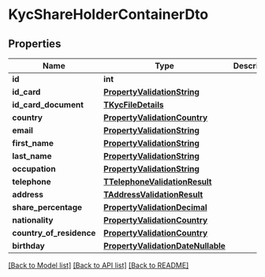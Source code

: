 # KycShareHolderContainerDto

## Properties
Name | Type | Description | Notes
------------ | ------------- | ------------- | -------------
**id** | **int** |  | [optional] 
**id_card** | [**PropertyValidationString**](PropertyValidationString.md) |  | [optional] 
**id_card_document** | [**TKycFileDetails**](TKycFileDetails.md) |  | [optional] 
**country** | [**PropertyValidationCountry**](PropertyValidationCountry.md) |  | [optional] 
**email** | [**PropertyValidationString**](PropertyValidationString.md) |  | [optional] 
**first_name** | [**PropertyValidationString**](PropertyValidationString.md) |  | [optional] 
**last_name** | [**PropertyValidationString**](PropertyValidationString.md) |  | [optional] 
**occupation** | [**PropertyValidationString**](PropertyValidationString.md) |  | [optional] 
**telephone** | [**TTelephoneValidationResult**](TTelephoneValidationResult.md) |  | [optional] 
**address** | [**TAddressValidationResult**](TAddressValidationResult.md) |  | [optional] 
**share_percentage** | [**PropertyValidationDecimal**](PropertyValidationDecimal.md) |  | [optional] 
**nationality** | [**PropertyValidationCountry**](PropertyValidationCountry.md) |  | [optional] 
**country_of_residence** | [**PropertyValidationCountry**](PropertyValidationCountry.md) |  | [optional] 
**birthday** | [**PropertyValidationDateNullable**](PropertyValidationDateNullable.md) |  | [optional] 

[[Back to Model list]](../README.md#documentation-for-models) [[Back to API list]](../README.md#documentation-for-api-endpoints) [[Back to README]](../README.md)


